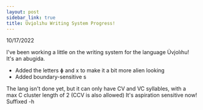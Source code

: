 ```yaml
---
layout: post
sidebar_link: true
title: U̇vįolıhu Writing System Progress!
---
```


10/17/2022

I've been working a little on the writing system for the language U̇vįolıhu! It's an abugida.

 * Added the letters ɸ and x to make it a bit more alien looking
 * Added boundary-sensitive s
 
 The lang isn't done yet, but it can only have CV and VC syllables, with a max C cluster length of 2 (CCV is also allowed)
 It's aspiration sensitive now! Suffixed -h
